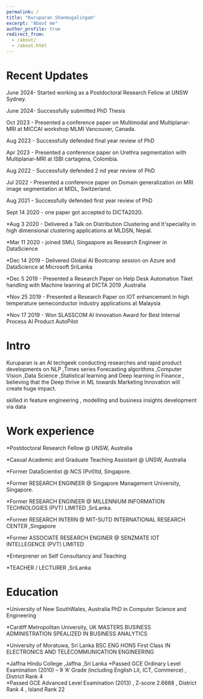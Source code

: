 ```yaml
---
permalink: /
title: "Kuruparan Shanmugalingam"
excerpt: "About me"
author_profile: true
redirect_from: 
  - /about/
  - /about.html
---
```

Recent Updates
======

June 2024- Started working as a Postdoctoral Research Fellow at UNSW Sydney.

June 2024- Successfully submitted PhD Thesis

Oct 2023 - Presented a conference paper on  Multimodal and  Multiplanar-MRI  at MICCAI workshop MLMI  Vancouver, Canada.

Aug 2023 - Successfully defended final year  review of PhD

Apr 2023 - Presented a conference paper on  Urethra segmentation with Multiplanar-MRI  at ISBI cartagena, Colombia.

Aug 2022 - Successfully defended 2 nd year  review of PhD

Jul 2022 - Presented a conference paper on Domain generalization on MRI image segmentation at MIDL, Switzerland.

Aug 2021 - Successfully defended first year review of PhD

Sept 14 2020 - one paper got accepted to DICTA2020.

*Aug 3 2020 - Delivered a Talk on Distribution Clustering and It'speciality in high dimensional clustering applications at MLDSN, Nepal.

*Mar 11 2020 - joined SMU, Singaapore as Research Engineer in DataScience

*Dec 14 2019 - Delivered Global AI Bootcamp session on Azure and DataScience at Microsoft SriLanka

*Dec 5 2019 - Presented a Research Paper on Help Desk Automation  Tiket handling with Machine leanring at DICTA 2019 ,Australia

*Nov 25 2019 - Presented a Research Paper on IOT enhancement in high temperature semeconductor industry applications at Malaysia

*Nov 17 2019 - Won SLASSCOM AI Innovation Award for Best Internal Process AI Product AutoPilot


Intro
======

Kuruparan is an AI techgeek conducting researches and rapid product developments on NLP ,Times series Forecasting algorithms ,Computer Vision ,Data Science ,Statistical learning and Deep learning in Finance , believing that the Deep thrive in ML towards Marketing Innovation will create huge impact.

skilled in feature engineering , modelling and business insights development via data 


                                                                    
Work experience
======
*Postdoctoral Research Fellow @ UNSW, Australia

*Casual Academic and Graduate Teaching Assistant @ UNSW, Australia

*Former DataScientist @ NCS (Pvt)ltd, Singapore.

*Former RESEARCH ENGINEER @ Singapore Management University, Singapore.  

*Former RESEARCH ENGINEER @ MILLENNIUM INFORMATION TECHNOLOGIES (PVT) LIMITED ,SriLanka.  

*Former RESEARCH INTERN  @ MIT-SUTD INTERNATIONAL RESEARCH CENTER ,Singapore    

*Former ASSOCIATE RESEARCH ENGINER @ SENZMATE IOT INTELLEGENCE (PVT) LIMITED     

*Enterprener on Self Consultancy and  Teaching 

*TEACHER / LECTURER ,SriLanka


Education
======

*University of New SouthWales, Australia                                                                                                  PhD in Computer Science and Engineering  

*Cardiff Metropolitan University, UK                                                                                                      MASTERS BUSINESS ADMINISTRATION SPEALIZED IN BUSINESS ANALYTICS    

*University of Moratuwa, Sri Lanka                                                                                                        BSC ENG HONS First Class IN ELECTRONICS AND TELECOMMUNICATION ENGINEERING                                                            

*Jaffna Hindu College ,Jaffna ,Sri Lanka
*Passed GCE Ordinary Level Examination (2010) – 9 ‘A’ Grade (including English Lit, ICT, Commerce) ,    District Rank 4    
*Passed GCE Advanced Level Examination (2013) , Z-score   2.6668 , District Rank 4 ,  Island Rank 22                                                              
                                                                                          
 




  
